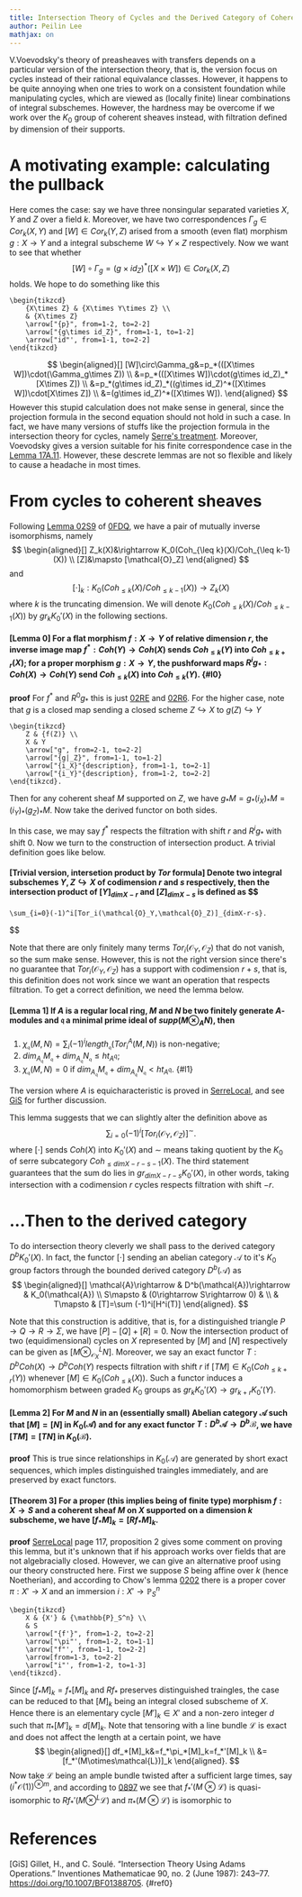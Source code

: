 ```yaml
---
title: Intersection Theory of Cycles and the Derived Category of Coherent Sheaves
author: Peilin Lee
mathjax: on
---
```


V.Voevodsky's theory of preasheaves with transfers depends on a particular version of the intersection theory, that is, the version focus on cycles instead of their rational equivalance classes. However, it happens to be quite annoying when one tries to work on a consistent foundation while manipulating cycles, which are viewed as (locally finite) linear combinations of integral subschemes. However, the hardness may be overcome if we work over the $K_0$ group of coherent sheaves instead, with filtration defined by dimension of their supports.


# A motivating example: calculating the pullback
Here comes the case: say we have three nonsingular separated varieties $X$, $Y$ and $Z$ over a field $k$. Moreover, we have two correspondences $\Gamma_g\in Cor_k(X,Y)$ and $[W]\in Cor_k(Y,Z)$ arised from a smooth (even flat) morphism $g:X\rightarrow Y$ and a integral subscheme $W\hookrightarrow Y\times Z$ respectively. Now we want to see that whether $$[W]\circ\Gamma_g=(g\times id_Z)^*([X\times W])\in Cor_k(X,Z)$$ holds. We hope to do something like this 
```rawlatex
\begin{tikzcd}
	{X\times Z} & {X\times Y\times Z} \\
	& {X\times Z}
	\arrow["{p}", from=1-2, to=2-2]
	\arrow["{g\times id_Z}", from=1-1, to=1-2]
	\arrow["id"', from=1-1, to=2-2]
\end{tikzcd}
``` 
$$
\begin{aligned}[]
    [W]\circ\Gamma_g&=p_*(([X\times W])\cdot(\Gamma_g\times Z)) \\
    &=p_*(([X\times W])\cdot(g\times id_Z)_*[X\times Z]) \\
    &=p_*(g\times id_Z)_*((g\times id_Z)^*([X\times W])\cdot[X\times Z]) \\
    &=(g\times id_Z)^*([X\times W]).
\end{aligned}
$$ However this stupid calculation does not make sense in general, since the projection formula in the second equation should not hold in such a case. In fact, we have many versions of stuffs like the projection formula in the intersection theory for cycles, namely [Serre's treatment](/assets/SerreLocal.pdf). Moreover, Voevodsky gives a version suitable for his finite correspondence case in the [Lemma 17A.11](/assets/LectureNotesOnMotivicCohomology.pdf). However, these descrete lemmas are not so flexible and likely to cause a headache in most times.

# From cycles to coherent sheaves
Following [Lemma 02S9](https://stacks.math.columbia.edu/tag/02S9) of [0FDQ](https://stacks.math.columbia.edu/tag/0FDQ), we have a pair of mutually inverse isomorphisms, namely $$
\begin{aligned}[]
    Z_k(X)&\rightarrow K_0(Coh_{\leq k}(X)/Coh_{\leq k-1}(X)) \\
    [Z]&\mapsto [\mathcal{O}_Z]
\end{aligned}
$$ and $$
    [\cdot]_k:K_0(Coh_{\leq k}(X)/Coh_{\leq k-1}(X))\rightarrow Z_k(X)
$$ where $k$ is the truncating dimension. We will denote $K_0(Coh_{\leq k}(X)/Coh_{\leq k-1}(X))$ by $gr_kK_0'(X)$ in the following sections.

#### [Lemma 0] For a flat morphism $f:X\rightarrow Y$ of relative dimension $r$, the inverse image map $f^*:Coh(Y)\rightarrow Coh(X)$ sends $Coh_{\leq k}(Y)$ into $Coh_{\leq k+r}(X)$; for a proper morphism $g:X\rightarrow Y$, the pushforward maps $R^ig_*:Coh(X)\rightarrow Coh(Y)$ send $Coh_{\leq k}(X)$ into $Coh_{\leq k}(Y)$. {#l0} 

**proof** For $f^*$ and $R^0g_*$ this is just [02RE](https://stacks.math.columbia.edu/tag/02RE) and [02R6](https://stacks.math.columbia.edu/tag/02R6). For the higher case, note that $g$ is a closed map sending a closed scheme $Z\hookrightarrow X$ to $g(Z)\hookrightarrow Y$ 
```rawlatex
\begin{tikzcd}
	Z & {f(Z)} \\
	X & Y
	\arrow["g", from=2-1, to=2-2]
	\arrow["{g|_Z}", from=1-1, to=1-2]
	\arrow["{i_X}"{description}, from=1-1, to=2-1]
	\arrow["{i_Y}"{description}, from=1-2, to=2-2]
\end{tikzcd}.
```
Then for any coherent sheaf $M$ supported on $Z$, we have $g_*M=g_*(i_X)_*M=(i_Y)_*(g_Z)_*M$. Now take the derived functor on both sides.

In this case, we may say $f^*$ respects the filtration with shift $r$ and $R^ig_*$ with shift $0$. Now we turn to the construction of intersection product. A trivial definition goes like below.

#### [Trivial version, intersetion product by $Tor$ formula] Denote two integral subschemes $Y,Z\hookrightarrow X$ of codimension $r$ and $s$ respectively, then the intersection product of $[Y]_{dimX-r}$ and $[Z]_{dimX-s}$ is defined as $$
    \sum_{i=0}(-1)^i[Tor_i(\mathcal{O}_Y,\mathcal{O}_Z)]_{dimX-r-s}.
$$

Note that there are only finitely many terms $Tor_i(\mathcal{O}_Y,\mathcal{O}_Z)$ that do not vanish, so the sum make sense. However, this is not the right version since there's no guarantee that $Tor_i(\mathcal{O}_Y,\mathcal{O}_Z)$ has a support with codimension $r+s$, that is, this definition does not work since we want an operation that respects filtration. To get a correct definition, we need the lemma below.

#### [Lemma 1] If $A$ is a regular local ring, $M$ and $N$ be two finitely generate $A$-modules and $\mathfrak{q}$ a minimal prime ideal of $supp(M\otimes_A N)$, then
1. $\chi_{\mathfrak{q}}(M,N)=\sum_i(-1)^ilength_{\mathfrak{q}}(Tor_i^A(M,N))$ is non-negative;
2. $dim_{A_{\mathfrak{q}}}M_{\mathfrak{q}}+dim_{A_{\mathfrak{q}}}N_{\mathfrak{q}}\leq ht_A\mathfrak{q}$;
3. $\chi_{\mathfrak{q}}(M,N)=0$ if $dim_{A_{\mathfrak{q}}}M_{\mathfrak{q}}+dim_{A_{\mathfrak{q}}}N_{\mathfrak{q}}<ht_A\mathfrak{q}$. {#l1}

The version where $A$ is equicharacteristic is proved in [SerreLocal](/assets/SerreLocal.pdf), and see [GiS](#ref0) for further discussion. 

This lemma suggests that we can slightly alter the definition above as $$
    \sum_{i=0}(-1)^i[Tor_i(\mathcal{O}_Y,\mathcal{O}_Z)]^\sim.
$$ where $[\cdot]$ sends $Coh(X)$ into $K_0'(X)$ and $\sim$ means taking quotient by the $K_0$ of serre subcategory $Coh_{\leq dimX-r-s-1}(X)$. The third statement guarantees that the sum do lies in $gr_{dimX-r-s}K_0'(X)$, in other words, taking intersection with a codimension $r$ cycles respects filtration with shift $-r$.

# ...Then to the derived category
To do intersection theory cleverly we shall pass to the derived category $D^bK_0'(X)$. In fact, the functor $[\cdot]$ sending an abelian category $\mathcal{A}$ to it's $K_0$ group factors through the bounded derived category $D^b(\mathcal{A})$ as $$
\begin{aligned}[]
    \mathcal{A}\rightarrow & D^b(\mathcal{A})\rightarrow & K_0(\mathcal{A}) \\
    S\mapsto & (0\rightarrow S\rightarrow 0) & \\
    & T\mapsto & [T]=\sum (-1)^i[H^i(T)]
\end{aligned}. 
$$

Note that this construction is additive, that is, for a distinguished triangle $P\rightarrow Q\rightarrow R\rightarrow\Sigma$, we have $[P]-[Q]+[R]=0$. Now the intersection product of two (equidimensional) cycles on $X$ represented by $[M]$ and $[N]$ respectively can be given as $[M\otimes_{\mathcal{O}_X}^LN]$. Moreover,  we say an exact functor $T:D^bCoh(X)\rightarrow D^bCoh(Y)$ respects filtration with shift $r$ if $[TM]\in K_0(Coh_{\leq k+r}(Y))$ whenever $[M]\in K_0(Coh_{\leq k}(X))$. Such a functor induces a homomorphism between graded $K_0$ groups as $gr_kK_0'(X)\rightarrow gr_{k+r}K_0'(Y)$.

#### [Lemma 2] For $M$ and $N$ in an (essentially small) Abelian category $\mathcal{A}$ such that $[M]=[N]$ in $K_0(\mathcal{A})$ and for any exact functor $T:D^b\mathcal{A}\rightarrow D^b\mathcal{B}$, we have $[TM]=[TN]$ in $K_0(\mathcal{B})$. 

**proof** This is true since relationships in $K_0(\mathcal{A})$ are generated by short exact sequences, which imples distinguished traingles immediately, and are preserved by exact functors.

#### [Theorem 3] For a proper (this implies being of finite type) morphism $f:X\rightarrow S$ and a coherent sheaf $M$ on $X$ supported on a dimension $k$ subscheme, we have $[f_*M]_k=[Rf_*M]_k$.

**proof** [SerreLocal](/assets/SerreLocal.pdf) page 117, proposition 2 gives some comment on proving this lemma, but it's unknown that if his approach works over fields that are not algebracially closed. However, we can give an alternative proof using our theory constructed here. First we suppose $S$ being affine over $k$ (hence Noetherian), and according to Chow's lemma [0202](https://stacks.math.columbia.edu/tag/0202) there is a proper cover $\pi:X'\rightarrow X$ and an immersion $i:X'\rightarrow\mathbb{P}^n_S$
```rawlatex
\begin{tikzcd}
	X & {X'} & {\mathbb{P}_S^n} \\
	& S
	\arrow["{f'}", from=1-2, to=2-2]
	\arrow["\pi"', from=1-2, to=1-1]
	\arrow["f"', from=1-1, to=2-2]
	\arrow[from=1-3, to=2-2]
	\arrow["i"', from=1-2, to=1-3]
\end{tikzcd}.
```
Since $[f_*M]_k=f_*[M]_k$ and $Rf_*$ preserves distinguished traingles, the case can be reduced to that $[M]_k$ being an integral closed subscheme of $X$. Hence there is an elementary cycle $[M']_k\in X'$ and a non-zero integer $d$ such that $\pi_*[M']_k=d[M]_k$. Note that tensoring with a line bundle $\mathcal{L}$ is exact and does not affect the length at a certain point, we have $$
\begin{aligned}[]
    df_*[M]_k&=f_*\pi_*[M]_k=f_*'[M]_k \\
    &=[f_*'(M\otimes\mathcal{L})]_k
\end{aligned}.
$$
Now take $\mathcal{L}$ being an ample bundle twisted after a sufficient large times, say $(i^*\mathcal{O}(1))^{\otimes m}$, and according to [0897](https://stacks.math.columbia.edu/tag/0897) we see that $f_*'(M\otimes\mathcal{L})$ is quasi-isomorphic to $Rf_*'(M\otimes^L\mathcal{L})$ and $\pi_*(M\otimes\mathcal{L})$ is isomorphic to 






# References

[GiS] Gillet, H., and C. Soulé. “Intersection Theory Using Adams Operations.” Inventiones Mathematicae 90, no. 2 (June 1987): 243–77. https://doi.org/10.1007/BF01388705. {#ref0}




